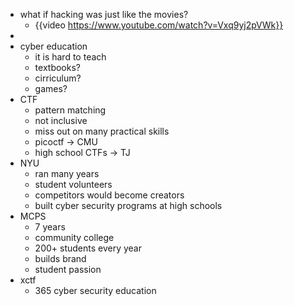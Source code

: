 - what if hacking was just like the movies?
	- {{video https://www.youtube.com/watch?v=Vxq9yj2pVWk}}
-
- cyber education
	- it is hard to teach
	- textbooks?
	- cirriculum?
	- games?
- CTF
	- pattern matching
	- not inclusive
	- miss out on many practical skills
	- picoctf -> CMU
	- high school CTFs -> TJ
- NYU
	- ran many years
	- student volunteers
	- competitors would become creators
	- built cyber security programs at high schools
- MCPS
	- 7 years
	- community college
	- 200+ students every year
	- builds brand
	- student passion
- xctf
	- 365 cyber security education